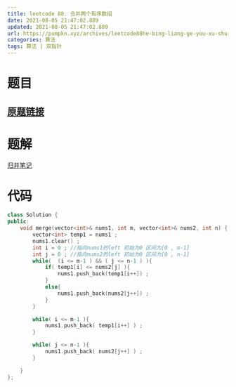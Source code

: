 ```yaml
---
title: leetcode 88. 合并两个有序数组
date: 2021-08-05 21:47:02.889
updated: 2021-08-05 21:47:02.889
url: https://pumpkn.xyz/archives/leetcode88he-bing-liang-ge-you-xu-shu-zu
categories: 算法
tags: 算法 | 双指针
---
```


# 题目
## [原题链接](https://leetcode-cn.com/problems/merge-sorted-array/)

# 题解
[归并笔记](https://pumpkn.xyz/archives/-suan-fa-bi-ji-46twopointers)

# 代码
```C++
class Solution {
public:
    void merge(vector<int>& nums1, int m, vector<int>& nums2, int n) {
        vector<int> temp1 = nums1 ;
        nums1.clear() ;
        int i = 0 ; //指向nums1的left 初始为0 区间为[0 , m-1]
        int j = 0 ; //指向nums2的left 初始为0 区间为[0 , n-1]
        while(  (i <= m-1 ) && ( j <= n-1 ) ){
            if( temp1[i] <= nums2[j] ){
                nums1.push_back(temp1[i++]) ;
            }
            else{
                nums1.push_back(nums2[j++]) ;
            }
        }

        while( i <= m-1 ){
            nums1.push_back( temp1[i++] ) ;
        }

        while( j <= n-1 ){
            nums1.push_back( nums2[j++] ) ;
        }

    }
};
```